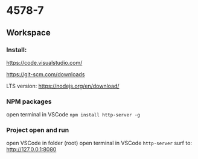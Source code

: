 # 4578-7


## Workspace
### Install:
https://code.visualstudio.com/

https://git-scm.com/downloads

LTS version:
https://nodejs.org/en/download/ 

### NPM packages
open terminal in VSCode
`npm install http-server -g`

### Project open and run
open VSCode in folder (root)
open terminal in VSCode
`http-server`
surf to: http://127.0.0.1:8080
